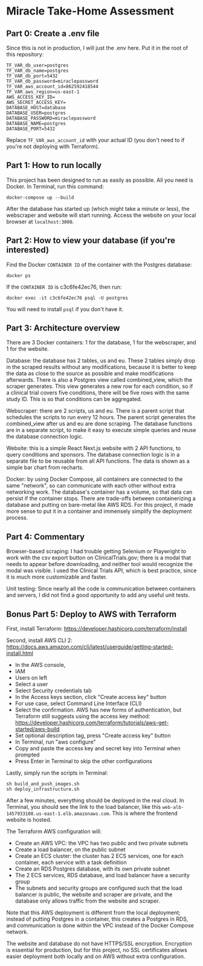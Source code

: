 # Miracle Take-Home Assessment

## Part 0: Create a .env file

Since this is not in production, I will just the .env here. Put it in the root of this repository:
```
TF_VAR_db_user=postgres
TF_VAR_db_name=postgres
TF_VAR_db_port=5432
TF_VAR_db_password=miraclepassword
TF_VAR_aws_account_id=862592418544
TF_VAR_aws_region=us-east-1
AWS_ACCESS_KEY_ID=
AWS_SECRET_ACCESS_KEY=
DATABASE_HOST=database
DATABASE_USER=postgres
DATABASE_PASSWORD=miraclepassword
DATABASE_NAME=postgres
DATABASE_PORT=5432
```

Replace `TF_VAR_aws_account_id` with your actual ID (you don't need to if you're not deploying with Terraform).

## Part 1: How to run locally

This project has been designed to run as easily as possible. All you need is Docker. In Terminal, run this command:
```
docker-compose up --build
```

After the database has started up (which might take a minute or less), the webscraper and website will start running. Access the website on your local browser at `localhost:3000`.

## Part 2: How to view your database (if you're interested)

Find the Docker `CONTAINER ID` of the container with the Postgres database:
```
docker ps
```

If the `CONTAINER ID` is c3c6fe42ec76, then run:
```
docker exec -it c3c6fe42ec76 psql -U postgres
```

You will need to install `psql` if you don't have it.

## Part 3: Architecture overview

There are 3 Docker containers: 1 for the database, 1 for the webscraper, and 1 for the website.

Database: the database has 2 tables, us and eu. These 2 tables simply drop in the scraped results without any modifications, because it is better to keep the data as close to the source as possible and make modifications afterwards. There is also a Postgres view called combined_view, which the scraper generates. This view generates a new row for each condition, so if a clinical trial covers five conditions, there will be five rows with the same study ID. This is so that conditions can be aggregated.

Webscraper: there are 2 scripts, us and eu. There is a parent script that schedules the scripts to run every 12 hours. The parent script generates the combined_view after us and eu are done scraping. The database functions are in a separate script, to make it easy to execute simple queries and reuse the database connection logic.

Website: this is a simple React Next.js website with 2 API functions, to query conditions and sponsors. The database connection logic is in a separate file to be reusable from all API functions. The data is shown as a simple bar chart from recharts.

Docker: by using Docker Compose, all containers are connected to the same "network", so can communicate with each other without extra networking work. The database's container has a volume, so that data can persist if the container stops. There are trade-offs between containerizing a database and putting on bare-metal like AWS RDS. For this project, it made more sense to put it in a container and immensely simplify the deployment process.

## Part 4: Commentary

Browser-based scraping: I had trouble getting Selenium or Playwright to work with the csv export button on ClinicalTrials.gov; there is a modal that needs to appear before downloading, and neither tool would recognize the modal was visible. I used the Clinical Trials API, which is best practice, since it is much more customizable and faster.

Unit testing: Since nearly all the code is communication between containers and servers, I did not find a good opportunity to add any useful unit tests.

## Bonus Part 5: Deploy to AWS with Terraform

First, install Terraform: https://developer.hashicorp.com/terraform/install

Second, install AWS CLI 2: https://docs.aws.amazon.com/cli/latest/userguide/getting-started-install.html
- In the AWS console,
- IAM
- Users on left
- Select a user
- Select Security credentials tab
- In the Access keys section, click "Create access key" button
- For use case, select Command Line Interface (CLI)
- Select the confirmation. AWS has new forms of authentication, but Terraform still suggests using the access key method: https://developer.hashicorp.com/terraform/tutorials/aws-get-started/aws-build
- Set optional description tag, press "Create access key" button
- In Terminal, run "aws configure"
- Copy and paste the access key and secret key into Terminal when prompted
- Press Enter in Terminal to skip the other configurations

Lastly, simply run the scripts in Terminal:
```
sh build_and_push_images.sh
sh deploy_infrastructure.sh
```

After a few minutes, everything should be deployed in the real cloud. In Terminal, you should see the link to the load balancer, like this `web-alb-1457933108.us-east-1.elb.amazonaws.com`. This is where the frontend website is hosted.

The Terraform AWS configuration will:
- Create an AWS VPC: the VPC has two public and two private subnets
- Create a load balancer, on the public subnet
- Create an ECS cluster: the cluster has 2 ECS services, one for each container, each service with a task definition
- Create an RDS Postgres database, with  its own private subnet
- The 2 ECS services, RDS database, and load balancer have a security group
- The subnets and security groups are configured such that the load balancer is public, the website and scraper are private, and the database only allows traffic from the website and scraper.

Note that this AWS deployment is different from the local deployment; instead of putting Postgres in a container, this creates a Postgres in RDS, and communication is done within the VPC instead of the Docker Compose network.

The website and database do not have HTTPS/SSL encryption. Encryption is essential for production, but for this project, no SSL certificates allows easier deployment both locally and on AWS without extra configuration.
